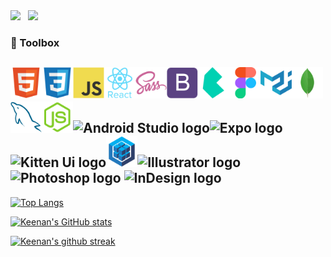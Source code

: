 <div>
<img target="_blank" href="https://www.linkedin.com/in/keenancodes/" src="https://img.shields.io/badge/LinkedIn-0077B5?style=for-the-badge&logo=linkedin&logoColor=white">&nbsp; &nbsp;<img target="_blank" href="https://astralgnome.github.io/KeenanReedPortfolio" src="https://img.shields.io/badge/Keenan's&nbsp; Portfolio-maroon?style=for-the-badge&logo=&logoColor=464647">
</div>

### 🧰 Toolbox

<img src="https://raw.githubusercontent.com/devicons/devicon/9f4f5cdb393299a81125eb5127929ea7bfe42889/icons/html5/html5-original.svg" alt="HTML logo" width="50" height="50"><img src="https://raw.githubusercontent.com/devicons/devicon/9f4f5cdb393299a81125eb5127929ea7bfe42889/icons/css3/css3-original.svg" alt="CSS logo" width="50" height="50"><img src="https://raw.githubusercontent.com/devicons/devicon/9f4f5cdb393299a81125eb5127929ea7bfe42889/icons/javascript/javascript-original.svg" alt="Javascript logo" width="50" height="50"><img src="https://raw.githubusercontent.com/devicons/devicon/9f4f5cdb393299a81125eb5127929ea7bfe42889/icons/react/react-original-wordmark.svg" alt="React logo" width="50" height="50"><img src="https://raw.githubusercontent.com/devicons/devicon/9f4f5cdb393299a81125eb5127929ea7bfe42889/icons/sass/sass-original.svg" alt="SASS logo" width="50" height="50"><img src="https://raw.githubusercontent.com/devicons/devicon/9f4f5cdb393299a81125eb5127929ea7bfe42889/icons/bootstrap/bootstrap-plain.svg" alt="Bootstrap logo" width="50" height="50"><img src="https://raw.githubusercontent.com/devicons/devicon/9f4f5cdb393299a81125eb5127929ea7bfe42889/icons/bulma/bulma-plain.svg" alt="Bulma logo" width="50" height="50"><img src="https://raw.githubusercontent.com/devicons/devicon/9f4f5cdb393299a81125eb5127929ea7bfe42889/icons/figma/figma-original.svg" alt="Figma logo" width="50" height="50"><img src="https://raw.githubusercontent.com/devicons/devicon/9f4f5cdb393299a81125eb5127929ea7bfe42889/icons/materialui/materialui-original.svg" alt="MaterialUI logo" width="50" height="50"><img src="https://raw.githubusercontent.com/devicons/devicon/9f4f5cdb393299a81125eb5127929ea7bfe42889/icons/mongodb/mongodb-original.svg" alt="MongoDB logo" width="50" height="50"><img src="https://raw.githubusercontent.com/devicons/devicon/9f4f5cdb393299a81125eb5127929ea7bfe42889/icons/mysql/mysql-original.svg" alt="MySQL logo" width="50" height="50"><img src="https://raw.githubusercontent.com/devicons/devicon/9f4f5cdb393299a81125eb5127929ea7bfe42889/icons/nodejs/nodejs-original.svg" alt="nodeJS logo" width="50" height="50"><img src="https://i.pinimg.com/originals/4e/74/7c/4e747c82368d9681b75d54f56319dae7.png" alt="Android Studio logo" width="50" height="50"><img src="https://iconape.com/wp-content/files/kd/291769/png/expo-logo.png" alt="Expo logo" width="50" height="50"><img src="https://uploads-ssl.webflow.com/5db1c0d5ca3871e8fd1a7b66/5e90b130e4d38b1843ee659d_Kitten.svg" alt="Kitten Ui logo" width="50" height="50"><img src="https://raw.githubusercontent.com/devicons/devicon/9f4f5cdb393299a81125eb5127929ea7bfe42889/icons/sequelize/sequelize-original.svg" alt="Sequelize logo" width="50" height="50"><img src="https://cdn.worldvectorlogo.com/logos/adobe-illustrator-cc.svg" alt="Illustrator logo" width="50" height="50">&nbsp;<img src="https://cdn.worldvectorlogo.com/logos/photoshop-cc-4.svg" alt="Photoshop logo" width="50" height="50">&nbsp;<img src="https://cdn.worldvectorlogo.com/logos/indesign-cc.svg" alt="InDesign logo" width="50" height="50">
--------

[![Top Langs](https://github-readme-stats.vercel.app/api/top-langs/?username=AstralGnome&hide=java,&theme=radical)](https://github.com/anuraghazra/github-readme-stats)

[![Keenan's GitHub stats](https://github-readme-stats.vercel.app/api?username=AstralGnome&theme=radical)](https://github.com/anuraghazra/github-readme-stats)

[![Keenan's github streak](https://github-readme-streak-stats.herokuapp.com/?user=AstralGnome&theme=radical)](https://github.com/Naereen/github-readme-streak-stats)


<!--
**AstralGnome/AstralGnome** is a ✨ _special_ ✨ repository because its `README.md` (this file) appears on your GitHub profile.

Here are some ideas to get you started:

- 🔭 I’m currently working on ...
- 🌱 I’m currently learning ...
- 👯 I’m looking to collaborate on ...
- 🤔 I’m looking for help with ...
- 💬 Ask me about ...
- 📫 How to reach me: ...
- 😄 Pronouns: ...
- ⚡ Fun fact: ...
-->
